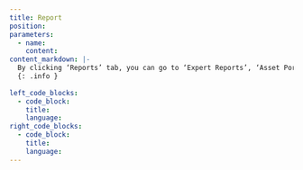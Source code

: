 ```yaml
---
title: Report
position:
parameters:
  - name:
    content:
content_markdown: |-
  By clicking ‘Reports’ tab, you can go to ‘Expert Reports’, ‘Asset Portfolio’ and ‘Day End’ pages. 
  {: .info }
  
left_code_blocks:
  - code_block:
    title:
    language:
right_code_blocks:
  - code_block:
    title:
    language:
---
```

